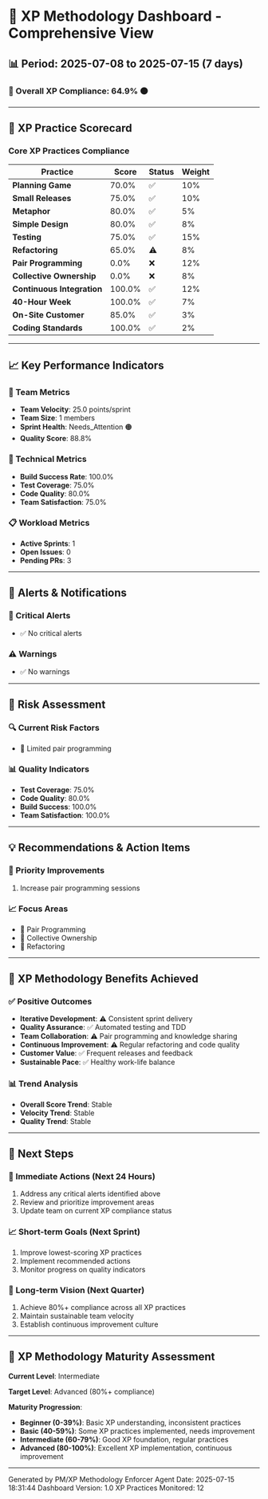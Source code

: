 
# 🎯 XP Methodology Dashboard - Comprehensive View

## 📊 Period: 2025-07-08 to 2025-07-15 (7 days)

### 🎯 Overall XP Compliance: 64.9% 🟠

---

## 🔄 XP Practice Scorecard

### Core XP Practices Compliance

| Practice | Score | Status | Weight |
|----------|-------|--------|--------|
| **Planning Game** | 70.0% | ✅ | 10% |
| **Small Releases** | 75.0% | ✅ | 10% |
| **Metaphor** | 80.0% | ✅ | 5% |
| **Simple Design** | 80.0% | ✅ | 8% |
| **Testing** | 75.0% | ✅ | 15% |
| **Refactoring** | 65.0% | ⚠️ | 8% |
| **Pair Programming** | 0.0% | ❌ | 12% |
| **Collective Ownership** | 0.0% | ❌ | 8% |
| **Continuous Integration** | 100.0% | ✅ | 12% |
| **40-Hour Week** | 100.0% | ✅ | 7% |
| **On-Site Customer** | 85.0% | ✅ | 3% |
| **Coding Standards** | 100.0% | ✅ | 2% |

---

## 📈 Key Performance Indicators

### 🎯 Team Metrics
- **Team Velocity**: 25.0 points/sprint
- **Team Size**: 1 members
- **Sprint Health**: Needs_Attention 🟠
- **Quality Score**: 88.8%

### 🔧 Technical Metrics
- **Build Success Rate**: 100.0%
- **Test Coverage**: 75.0%
- **Code Quality**: 80.0%
- **Team Satisfaction**: 75.0%

### 📋 Workload Metrics
- **Active Sprints**: 1
- **Open Issues**: 0
- **Pending PRs**: 3

---

## 🚨 Alerts & Notifications

### 🔴 Critical Alerts
- ✅ No critical alerts

### ⚠️ Warnings
- ✅ No warnings

---

## 🎯 Risk Assessment

### 🔍 Current Risk Factors
- 🔴 Limited pair programming

### 📊 Quality Indicators
- **Test Coverage**: 75.0%
- **Code Quality**: 80.0%
- **Build Success**: 100.0%
- **Team Satisfaction**: 100.0%

---

## 💡 Recommendations & Action Items

### 🎯 Priority Improvements
1. Increase pair programming sessions

### 📈 Focus Areas
- 🎯 Pair Programming
- 🎯 Collective Ownership
- 🎯 Refactoring

---

## 🔄 XP Methodology Benefits Achieved

### ✅ Positive Outcomes
- **Iterative Development**: ⚠️ Consistent sprint delivery
- **Quality Assurance**: ✅ Automated testing and TDD
- **Team Collaboration**: ⚠️ Pair programming and knowledge sharing
- **Continuous Improvement**: ⚠️ Regular refactoring and code quality
- **Customer Value**: ✅ Frequent releases and feedback
- **Sustainable Pace**: ✅ Healthy work-life balance

### 📊 Trend Analysis
- **Overall Score Trend**: Stable
- **Velocity Trend**: Stable
- **Quality Trend**: Stable

---

## 📅 Next Steps

### 🎯 Immediate Actions (Next 24 Hours)
1. Address any critical alerts identified above
2. Review and prioritize improvement areas
3. Update team on current XP compliance status

### 📈 Short-term Goals (Next Sprint)
1. Improve lowest-scoring XP practices
2. Implement recommended actions
3. Monitor progress on quality indicators

### 🎯 Long-term Vision (Next Quarter)
1. Achieve 80%+ compliance across all XP practices
2. Maintain sustainable team velocity
3. Establish continuous improvement culture

---

## 🎯 XP Methodology Maturity Assessment

**Current Level**: Intermediate

**Target Level**: Advanced (80%+ compliance)

**Maturity Progression**:
- **Beginner (0-39%)**: Basic XP understanding, inconsistent practices
- **Basic (40-59%)**: Some XP practices implemented, needs improvement
- **Intermediate (60-79%)**: Good XP foundation, regular practices
- **Advanced (80-100%)**: Excellent XP implementation, continuous improvement

---

Generated by PM/XP Methodology Enforcer Agent
Date: 2025-07-15 18:31:44
Dashboard Version: 1.0
XP Practices Monitored: 12
